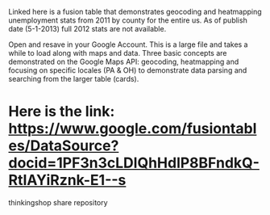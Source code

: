 Linked here is a fusion table that demonstrates geocoding and heatmapping unemployment stats from 2011 by county for the entire us. As of publish date (5-1-2013) full 2012 stats are not available.

Open and resave in your Google Account. This is a large file and takes a while to load along with maps and data. Three basic concepts are demonstrated on the Google Maps API: geocoding, heatmapping and focusing on specific locales (PA & OH) to demonstrate data parsing and searching from the larger table (cards).

Here is the link: https://www.google.com/fusiontables/DataSource?docid=1PF3n3cLDlQhHdlP8BFndkQ-RtIAYiRznk-E1--s
===========

thinkingshop share repository
